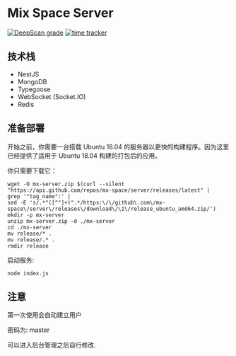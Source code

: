 # Mix Space Server

[![DeepScan grade](https://deepscan.io/api/teams/7938/projects/10675/branches/150239/badge/grade.svg)](https://deepscan.io/dashboard#view=project&tid=7938&pid=10675&bid=150239)
[![time tracker](https://wakatime.com/badge/github/mx-space/server.svg)](https://wakatime.com/badge/github/mx-space/server)

## 技术栈

- NestJS
- MongoDB
- Typegoose
- WebSocket (Socket.IO)
- Redis

## 准备部署

开始之前，你需要一台搭载 Ubuntu 18.04 的服务器以更快的构建程序。因为这里已经提供了适用于 Ubuntu 18.04 构建的打包后的应用。

你只需要下载它：

```
wget -O mx-server.zip $(curl --silent "https://api.github.com/repos/mx-space/server/releases/latest" |
grep '"tag_name":' |
sed -E 's/.*"([^"]+)".*/https:\/\/github\.com\/mx-space\/server\/releases\/download\/\1\/release_ubuntu_amd64.zip/')
mkdir -p mx-server
unzip mx-server.zip -d ./mx-server
cd ./mx-server
mv release/* .
mv release/.* .
rmdir release

```

启动服务:

```
node index.js
```

## 注意

第一次使用会自动建立用户

密码为: master

可以进入后台管理之后自行修改.
